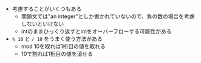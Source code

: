 - 考慮することがいくつもある
    - 問題文では"an integer"としか書かれていないので、負の数の場合を考慮しないといけない
    - intのままひっくり返すとintをオーバーフローする可能性がある
- `% 10` と `/ 10` をうまく使う方法がある
    - mod 10を取れば1桁目の値を取れる
    - 10で割れば1桁目の値を消せる
